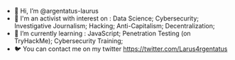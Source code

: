 - 👋 Hi, I’m @argentatus-laurus
- 👀 I'm an activist with interest on : Data Science; Cybersecurity; Investigative Journalism; Hacking; Anti-Capitalism; Decentralization;
- 🌱 I’m currently learning : JavaScript; Penetration Testing (on TryHackMe); Cybersecurity Training;
- 🐦 You can contact me on my twitter https://twitter.com/Larus4rgentatus



<!---
argentatus-laurus/argentatus-laurus is a ✨ special ✨ repository because its `README.md` (this file) appears on your GitHub profile.
You can click the Preview link to take a look at your changes.
--->
